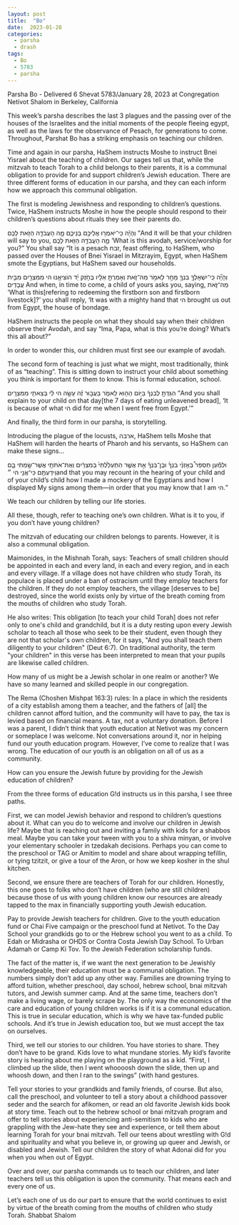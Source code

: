 ```yaml
---
layout: post
title:  "Bo"
date:  2023-01-28
categories:
  - parsha
  - drash
tags:
  - Bo
  - 5783
  - parsha
---
```

Parsha Bo - Delivered 6 Shevat 5783/January 28, 2023 at Congregation Netivot Shalom in Berkeley, California

This week’s parsha describes the last 3 plagues and the passing over of the houses of the Israelites and the initial moments of the people fleeing egypt, as well as the laws for the observance of Pesach, for generations to come. Throughout, Parshat Bo has a striking emphasis on teaching our children.

Time and again in our parsha, HaShem instructs Moshe to instruct Bnei Yisrael about the teaching of children. Our sages tell us that, while the mitzvah to teach Torah to a child belongs to their parents, it is a communal obligation to provide for and support children’s Jewish education.
There are three different forms of education in our parsha, and they can each inform how we approach this communal obligation.

The first is modeling Jewishness and responding to children’s questions. Twice, HaShem instructs Moshe in how the people should respond to their children’s questions about rituals they see their parents do. 

וְהָיָ֕ה כִּֽי־יֹאמְר֥וּ אֲלֵיכֶ֖ם בְּנֵיכֶ֑ם מָ֛ה הָעֲבֹדָ֥ה הַזֹּ֖את לָכֶֽם
“And it will be that your children will say to you, 
מָ֛ה הָעֲבֹדָ֥ה הַזֹּ֖את לָכֶֽם
‘What is this avodah, service/worship for you?”
 You shall say “It is a pesach זבח, feast offering, to HaShem, who passed over the Houses of Bnei Yisrael in Mitzrayim, Egypt, when HaShem smote the Egyptians, but HaShem saved our households.

וְהָיָ֞ה כִּֽי־יִשְׁאָלְךָ֥ בִנְךָ֛ מָחָ֖ר לֵאמֹ֣ר מַה־זֹּ֑את וְאָמַרְתָּ֣ אֵלָ֔יו בְּחֹ֣זֶק יָ֗ד הוֹצִיאָ֧נוּ הי מִמִּצְרַ֖יִם מִבֵּ֥ית עֲבָדִֽים׃
And when, in time to come, a child of yours asks you, saying, מַה־זֹּ֑את ‘What is this[refering to redeeming the firstborn son and firstborn livestock]?’ you shall reply, ‘It was with a mighty hand that הי brought us out from Egypt, the house of bondage.

HaShem instructs the people on what they should say when their children observe their Avodah, and say “Ima, Papa, what is this you’re doing? What’s this all about?”

In order to wonder this, our children must first see our example of avodah.

The second form of teaching is just what we might, most traditionally, think of as “teaching”. 
This is sitting down to instruct your child about something you think is important for them to know. This is formal education, school.

הִגַּדְתָּ֣ לְבִנְךָ֔ בַּיּ֥וֹם הַה֖וּא לֵאמֹ֑ר בַּעֲב֣וּר זֶ֗ה עָשָׂ֤ה הי לִ֔י בְּצֵאתִ֖י מִמִּצְרָֽיִם
“And you shall explain to your child on that day[the 7 days of eating unleavened bread], ‘It is because of what הי did for me when I went free from Egypt.’”


And finally, the third form in our parsha, is storytelling.

Introducing the plague of the locusts, ארבה, HaShem tells Moshe that HaShem will harden the hearts of Pharoh and his servants, so HaShem can make these signs…

וּלְמַ֡עַן תְּסַפֵּר֩ בְּאׇזְנֵ֨י בִנְךָ֜ וּבֶן־בִּנְךָ֗ אֵ֣ת אֲשֶׁ֤ר הִתְעַלַּ֙לְתִּי֙ בְּמִצְרַ֔יִם וְאֶת־אֹתֹתַ֖י אֲשֶׁר־שַׂ֣מְתִּי בָ֑ם וִֽידַעְתֶּ֖ם כִּי־אֲנִ֥י הי
״and that you may recount in the hearing of your child and of your child’s child how I made a mockery of the Egyptians and how I displayed My signs among them—in order that you may know that I am הי.”

We teach our children by telling our life stories.

All these, though, refer to teaching one’s own children. What is it to you, if you don’t have young children?

The mitzvah of educating our children belongs to parents. However, it is also a communal obligation.


Maimonides, in the Mishnah Torah, says:
Teachers of small children should be appointed in each and every land, in each and every region, and in each and every village.
If a village does not have children who study Torah, its populace is placed under a ban of ostracism until they employ teachers for the children. If they do not employ teachers, the village [deserves to be] destroyed, since the world exists only by virtue of the breath coming from the mouths of children who study Torah.


He also writes:
This obligation [to teach your child Torah] does not refer only to one's child and grandchild, but it is a duty resting upon every Jewish scholar to teach all those who seek to be their student, even though they are not that scholar's own children, for it says, "And you shall teach them diligently to your children" (Deut 6:7). On traditional authority, the term "your children" in this verse has been interpreted to mean that your pupils are likewise called children.

How many of us might be a Jewish scholar in one realm or another? We have so many learned and skilled people in our congregation.

The Rema (Choshen Mishpat 163:3) rules:
In a place in which the residents of a city establish among them a teacher, and the fathers of [all] the children cannot afford tuition, and the community will have to pay, the tax is levied based on financial means.
A tax, not a voluntary donation.
Before I was a parent, I didn’t think that youth education at Netivot was my concern or someplace I was welcome. Not conversations around it, nor in helping fund our youth education program. However, I’ve come to realize that I was wrong. The education of our youth is an obligation on all of us as a community.

How can you ensure the Jewish future by providing for the Jewish education of children?

From the three forms of education G!d instructs us in this parsha, I see three paths.
 
First, we can model Jewish behavior and respond to children’s questions about it.
What can you do to welcome and involve our children in Jewish life? Maybe that is reaching out and inviting a family with kids for a shabbos meal. Maybe you can take your tween with you to a shiva minyan, or involve your elementary schooler in tzedakah decisions. Perhaps you can come to the preschool or TAG or Amitim to model and share about wrapping tefillin, or tying tzitzit, or give a tour of the Aron, or how we keep kosher in the shul kitchen.

Second, we ensure there are teachers of Torah for our children.
Honestly, this one goes to folks who don’t have children (who are still children) because those of us with young children know our resources are already tapped to the max in financially supporting youth Jewish education.

Pay to provide Jewish teachers for children. Give to the youth education fund or Chai Five campaign or the preschool fund at Netivot. To the Day School your grandkids go to or the Hebrew school you went to as a child. To Edah or Midrasha or OHDS or Contra Costa Jewish Day School. To Urban Adamah or Camp Ki Tov. To the Jewish Federation scholarship funds.

The fact of the matter is, if we want the next generation to be Jewishly knowledgeable, their education must be a communal obligation. The numbers simply don’t add up any other way. Families are drowning trying to afford tuition, whether preschool, day school, hebrew school, bnai mitzvah tutors, and Jewish summer camp. And at the same time, teachers don’t make a living wage, or barely scrape by. The only way the economics of the care and education of young children works is if it is a communal education. This is true in secular education, which is why we have tax-funded public schools. And it’s true in Jewish education too, but we must accept the tax on ourselves.

Third, we tell our stories to our children. You have stories to share. They don’t have to be grand. Kids love to what mundane stories. My kid’s favorite story is hearing about me playing on the playground as a kid. “First, I climbed up the slide, then I went whoooosh down the slide, then up and whoosh down, and then I ran to the swings” (with hand gestures.

Tell your stories to your grandkids and family friends, of course. But also, call the preschool, and volunteer to tell a story about a childhood passover seder and the search for afikomen, or read an old favorite Jewish kids book at story time. Teach out to the hebrew school or bnai mitzvah program and offer to tell stories about experiencing anti-semitism to kids who are grappling with the Jew-hate they see and experience, or tell them about learning Torah for your bnai mitzvah. Tell our teens about wrestling with G!d and spirituality and what you believe in, or growing up queer and Jewish, or disabled and Jewish.
Tell our children the story of what Adonai did for you when you when out of Egypt.

Over and over, our parsha commands us to teach our children, and later teachers tell us this obligation is upon the community. That means each and every one of us.

Let’s each one of us do our part to ensure that the world continues to exist by virtue of the breath coming from the mouths of children who study Torah. Shabbat Shalom

